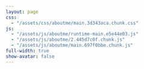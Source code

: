 ```yaml
---
layout: page
css:
  - "/assets/css/aboutme/main.3d343aca.chunk.css"
js:
  - "/assets/js/aboutme/runtime-main.e5e44e03.js"
  - "/assets/js/aboutme/2.445d7c0f.chunk.js"
  - "/assets/js/aboutme/main.697f0bbe.chunk.js"
full-width: true
show-avatar: false
---
```


<div id="root"></div>
